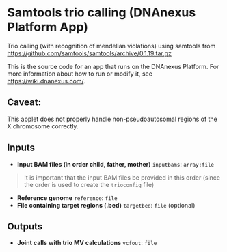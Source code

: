 <!-- dx-header -->
# Samtools trio calling (DNAnexus Platform App)

Trio calling (with recognition of mendelian violations) using samtools from https://github.com/samtools/samtools/archive/0.1.19.tar.gz

This is the source code for an app that runs on the DNAnexus Platform.
For more information about how to run or modify it, see
https://wiki.dnanexus.com/.
<!-- /dx-header -->

## Caveat:

This applet does not properly handle non-pseudoautosomal regions of the X chromosome correctly.

## Inputs

* **Input BAM files (in order child, father, mother)** ``inputbams``: ``array:file``
>  It is important that the input BAM files be provided in this order (since the
>  order is used to create the ``trioconfig`` file)
* **Reference genome** ``reference``: ``file``
* **File containing target regions (.bed)** ``targetbed``: ``file`` (optional)

## Outputs

* **Joint calls with trio MV calculations** ``vcfout``: ``file``
